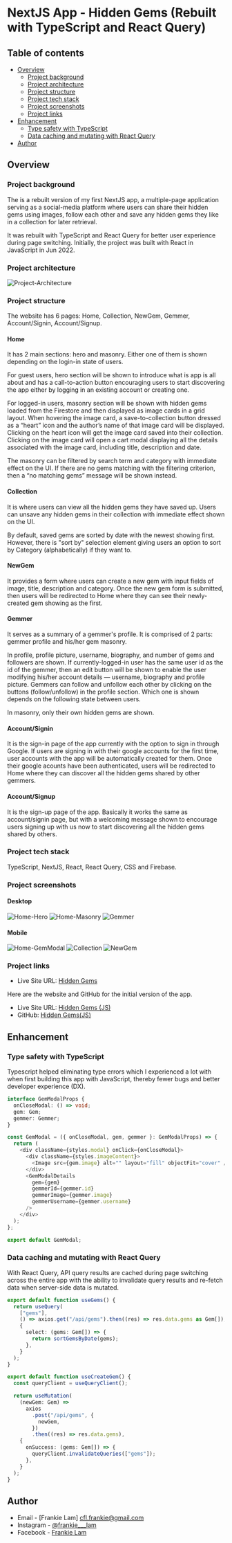 # NextJS App - Hidden Gems (Rebuilt with TypeScript and React Query)

## Table of contents

- [Overview](#overview)
  - [Project background](#project-background)
  - [Project architecture](#project-architecture)
  - [Project structure](#project-structure)
  - [Project tech stack](#project-tech-stack)
  - [Project screenshots](#project-screenshots)
  - [Project links](#project-links)
- [Enhancement](#enhancement)
  - [Type safety with TypeScript](#type-safety-with-typescript)
  - [Data caching and mutating with React Query](#data-caching-and-mutating-with-react-query)
- [Author](#author)

## Overview

### Project background

The is a rebuilt version of my first NextJS app, a multiple-page application serving as a social-media platform where users can share their hidden gems using images, follow each other and save any hidden gems they like in a collection for later retrieval.

It was rebuilt with TypeScript and React Query for better user experience during page switching. Initially, the project was built with React in JavaScript in Jun 2022.

### Project architecture
![Project-Architecture](./project-screenshot/project-architecture.png)

### Project structure

The website has 6 pages: Home, Collection, NewGem, Gemmer, Account/Signin, Account/Signup.

#### Home

It has 2 main sections: hero and masonry. Either one of them is shown depending on the login-in state of users.

For guest users, hero section will be shown to introduce what is app is all about and has a call-to-action button encouraging users to start discovering the app either by logging in an existing account or creating one.

For logged-in users, masonry section will be shown with hidden gems loaded from the Firestore and then displayed as image cards in a grid layout. When hovering the image card, a save-to-collection button dressed as a “heart” icon and the author’s name of that image card will be displayed. Clicking on the heart icon will get the image card saved into their collection. Clicking on the image card will open a cart modal displaying all the details associated with the image card, including title, description and date.

The masonry can be filtered by search term and category with immediate effect on the UI. If there are no gems matching with the filtering criterion, then a “no matching gems” message will be shown instead.

#### Collection

It is where users can view all the hidden gems they have saved up. Users can unsave any hidden gems in their collection with immediate effect shown on the UI.

By default, saved gems are sorted by date with the newest showing first. However, there is "sort by" selection element giving users an option to sort by Category (alphabetically) if they want to.

#### NewGem

It provides a form where users can create a new gem with input fields of image, title, description and category. Once the new gem form is submitted, then users will be redirected to Home where they can see their newly-created gem showing as the first.

#### Gemmer

It serves as a summary of a gemmer's profile. It is comprised of 2 parts: gemmer profile and his/her gem masonry.

In profile, profile picture, username, biography, and number of gems and followers are shown. If currently-logged-in user has the same user id as the id of the gemmer, then an edit button will be shown to enable the user modifying his/her account details — username, biography and profile picture. Gemmers can follow and unfollow each other by clicking on the buttons (follow/unfollow) in the profile section. Which one is shown depends on the following state between users.

In masonry, only their own hidden gems are shown.

#### Account/Signin

It is the sign-in page of the app currently with the option to sign in through Google. If users are signing in with their google accounts for the first time, user accounts with the app will be automatically created for them. Once their google acounts have been authenticated, users will be redirected to Home where they can discover all the hidden gems shared by other gemmers.

#### Account/Signup

It is the sign-up page of the app. Basically it works the same as account/signin page, but with a welcoming message shown to encourage users signing up with us now to start discovering all the hidden gems shared by others.

### Project tech stack

TypeScript, NextJS, React, React Query, CSS and Firebase.

### Project screenshots

#### Desktop

![Home-Hero](./project-screenshot/Screenshot-Home-Hero-Desktop.png)
![Home-Masonry](./project-screenshot/Screenshot-Home-Masonry-Desktop.png)
![Gemmer](./project-screenshot/Screenshot-Gemmer-Desktop.png)

#### Mobile

![Home-GemModal](./project-screenshot/Screenshot-Home-GemModal-Mobile.png)
![Collection](./project-screenshot/Screenshot-Collection-Mobile.png)
![NewGem](./project-screenshot/Screenshot-NewGem-Mobile.png)

### Project links

- Live Site URL: [Hidden Gems](https://hiddengems-ts.vercel.app/)

Here are the website and GitHub for the initial version of the app.

- Live Site URL: [Hidden Gems (JS)](https://hiddengems.vercel.app/)
- GitHub: [Hidden Gems(JS)](https://github.com/frankiecflam/next-hidden-gems)

## Enhancement

### Type safety with TypeScript

Typescript helped eliminating type errors which I experienced a lot with when first building this app with JavaScript, thereby fewer bugs and better developer experience (DX).

```ts
interface GemModalProps {
  onCloseModal: () => void;
  gem: Gem;
  gemmer: Gemmer;
}

const GemModal = ({ onCloseModal, gem, gemmer }: GemModalProps) => {
  return (
    <div className={styles.modal} onClick={onCloseModal}>
      <div className={styles.imageContent}>
        <Image src={gem.image} alt="" layout="fill" objectFit="cover" />
      </div>
      <GemModalDetails
        gem={gem}
        gemmerId={gemmer.id}
        gemmerImage={gemmer.image}
        gemmerUsername={gemmer.username}
      />
    </div>
  );
};

export default GemModal;
```

### Data caching and mutating with React Query

With React Query, API query results are cached during page switching across the entire app with the ability to invalidate query results and re-fetch data when server-side data is mutated.

```ts
export default function useGems() {
  return useQuery(
    ["gems"],
    () => axios.get("/api/gems").then((res) => res.data.gems as Gem[]),
    {
      select: (gems: Gem[]) => {
        return sortGemsByDate(gems);
      },
    }
  );
}

export default function useCreateGem() {
  const queryClient = useQueryClient();

  return useMutation(
    (newGem: Gem) =>
      axios
        .post("/api/gems", {
          newGem,
        })
        .then((res) => res.data.gems),
    {
      onSuccess: (gems: Gem[]) => {
        queryClient.invalidateQueries(["gems"]);
      },
    }
  );
}
```

## Author

- Email - [Frankie Lam] cfl.frankie@gmail.com
- Instagram - [@frankie\_\_\_lam](https://www.instagram.com/frankie___lam/)
- Facebook - [Frankie Lam](https://www.facebook.com/frankiecflam/)
